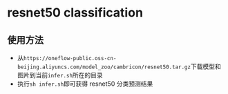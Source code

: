 # resnet50 classification

## 使用方法

- 从`https://oneflow-public.oss-cn-beijing.aliyuncs.com/model_zoo/cambricon/resnet50.tar.gz`下载模型和图片到当前`infer.sh`所在的目录
- 执行`sh infer.sh`即可获得 resnet50 分类预测结果

